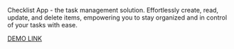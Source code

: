 Checklist App - the task management solution. Effortlessly create, read, update, and delete items, empowering you to stay organized and in control of your tasks with ease. 

[DEMO LINK](https://igorkruz.github.io/Checklist/)
